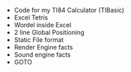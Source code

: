 - Code for my TI84 Calculator (TIBasic)
- Excel Tetris
- Wordel inside Excel
- 2 line Global Positioning
- Static File format
- Render Engine facts
- Sound engine facts
- GOTO
